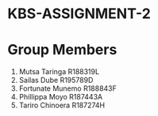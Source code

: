 # KBS-ASSIGNMENT-2
 
# Group Members

1. Mutsa Taringa R188319L
2. Sailas Dube R195789D
3. Fortunate Munemo R188843F 
4. Phillippa Moyo R187443A 
5. Tariro Chinoera R187274H